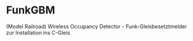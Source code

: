 # FunkGBM
(Model Railroad) Wireless Occupancy Detector - Funk-Gleisbesetztmelder zur Installation ins C-Gleis
